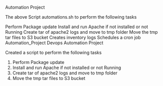 Automation Project

The above Script automations.sh to perform the following tasks

Perform Package update
Install and run Apache if not installed or not Running
Create tar of apache2 logs and move to tmp folder
Move the tmp tar files to S3 bucket
Creates inventory logs
Schedules a cron job
Automation_Project
Devops Automation Project

Created a script to perform the following tasks 
1. Perform Package update
2. Install and run Apache if not installed or not Running
3. Create tar of apache2 logs and move to tmp folder
4. Move the tmp tar files to S3 bucket

